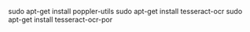 sudo apt-get install poppler-utils
sudo apt-get install tesseract-ocr
sudo apt-get install tesseract-ocr-por